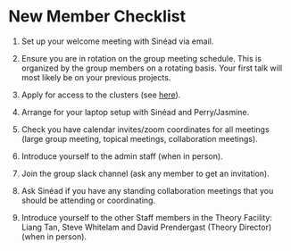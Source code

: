 # New Member Checklist

1. Set up your welcome meeting with Sinéad via email.

2. Ensure you are in rotation on the group meeting schedule. This is organized by the group members on a rotating basis. Your first talk will most likely be on your previous projects.

3. Apply for access to the clusters (see [here](hpc.md)).

4. Arrange for your laptop setup with Sinéad and Perry/Jasmine.

5. Check you have calendar invites/zoom coordinates for all meetings (large group meeting, topical meetings, collaboration meetings). 

6. Introduce yourself to the admin staff (when in person).

7. Join the group slack channel (ask any member to get an invitation).

8. Ask Sinéad if you have any standing collaboration meetings that you should be attending or coordinating.

9. Introduce yourself to the other Staff members in the Theory Facility: Liang Tan, Steve Whitelam and David Prendergast (Theory Director) (when in person).
